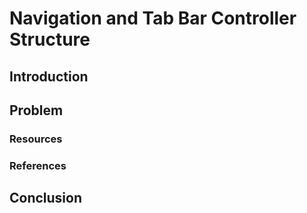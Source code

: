 # Navigation and Tab Bar Controller Structure

## Introduction

## Problem

### Resources
### References

## Conclusion
